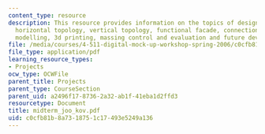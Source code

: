 ```yaml
---
content_type: resource
description: This resource provides information on the topics of design interpretation,
  horizontal topology, vertical topology, functional facade, connection design, component
  modelling, 3d printing, massing control and evaluation and future development.
file: /media/courses/4-511-digital-mock-up-workshop-spring-2006/c0cfb81b8a7318751c17493e5249a136_midterm_joo_kov.pdf
file_type: application/pdf
learning_resource_types:
- Projects
ocw_type: OCWFile
parent_title: Projects
parent_type: CourseSection
parent_uid: a2496f17-8736-2a32-ab1f-41eba1d2ffd3
resourcetype: Document
title: midterm_joo_kov.pdf
uid: c0cfb81b-8a73-1875-1c17-493e5249a136
---
```

